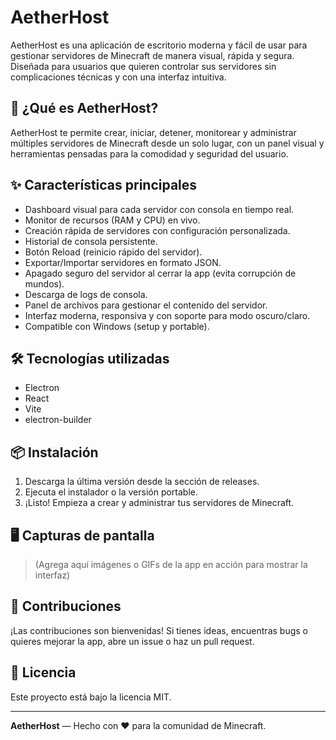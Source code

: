 # AetherHost

AetherHost es una aplicación de escritorio moderna y fácil de usar para gestionar servidores de Minecraft de manera visual, rápida y segura. Diseñada para usuarios que quieren controlar sus servidores sin complicaciones técnicas y con una interfaz intuitiva.

## 🚀 ¿Qué es AetherHost?
AetherHost te permite crear, iniciar, detener, monitorear y administrar múltiples servidores de Minecraft desde un solo lugar, con un panel visual y herramientas pensadas para la comodidad y seguridad del usuario.

## ✨ Características principales
- Dashboard visual para cada servidor con consola en tiempo real.
- Monitor de recursos (RAM y CPU) en vivo.
- Creación rápida de servidores con configuración personalizada.
- Historial de consola persistente.
- Botón Reload (reinicio rápido del servidor).
- Exportar/Importar servidores en formato JSON.
- Apagado seguro del servidor al cerrar la app (evita corrupción de mundos).
- Descarga de logs de consola.
- Panel de archivos para gestionar el contenido del servidor.
- Interfaz moderna, responsiva y con soporte para modo oscuro/claro.
- Compatible con Windows (setup y portable).

## 🛠️ Tecnologías utilizadas
- Electron
- React
- Vite
- electron-builder

## 📦 Instalación
1. Descarga la última versión desde la sección de releases.
2. Ejecuta el instalador o la versión portable.
3. ¡Listo! Empieza a crear y administrar tus servidores de Minecraft.

## 🖥️ Capturas de pantalla
> (Agrega aquí imágenes o GIFs de la app en acción para mostrar la interfaz)

## 🤝 Contribuciones
¡Las contribuciones son bienvenidas! Si tienes ideas, encuentras bugs o quieres mejorar la app, abre un issue o haz un pull request.

## 📄 Licencia
Este proyecto está bajo la licencia MIT.

---

**AetherHost** — Hecho con ❤️ para la comunidad de Minecraft.
